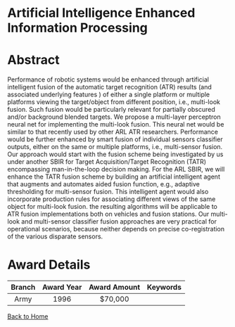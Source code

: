 
Artificial Intelligence Enhanced Information Processing
=======================================================

# Abstract


Performance of robotic systems would be enhanced through artificial intelligent fusion of the automatic target recognition (ATR) results (and associated underlying features ) of either a single platform or multiple platforms viewing the target/object from different position, i.e., multi-look fusion.  Such fusion would be particularly relevant for partially obscured and/or background blended targets.  We propose a multi-layer perceptron neural net for implementing the multi-look fusion.  This neural net would be similar to that recently used by other ARL ATR researchers.  Performance would be further enhanced by smart fusion of individual sensors classifier outputs, either on the same or multiple platforms, i.e., multi-sensor fusion.  Our approach would start with the fusion scheme being investigated by us under another SBIR for Target Acquisition/Target Recognition (TATR) encompassing man-in-the-loop decision making.  For the ARL SBIR, we will enhance the TATR fusion scheme by building an artificial intelligent agent that augments and automates aided fusion function, e.g., adaptive thresholding for multi-sensor fusion.  This intelligent agent would also incorporate production rules for associating different views of the same object for multi-look fusion.  the resulting algorithms will be applicable to ATR fusion implementations both on vehicles and fusion stations.  Our multi-look and multi-sensor classifier fusion approaches are very practical for operational scenarios, because neither depends on precise co-registration of the various disparate sensors.  

# Award Details

|Branch|Award Year|Award Amount|Keywords|
| :---: | :---: | :---: | :---: |
|Army|1996|$70,000||
  
  


[Back to Home](https://github.com/chrischow/dod_sbir_awards#844)
